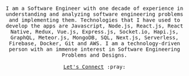 <p align="center">
  <br><br>
  <samp>
    I am a Software Engineer with one decade of experience in understanding and analyzing software engineering problems and implementing them. Technologies that I have used to develop the apps are Javascript, Node.js, React.js, React Native, Redux, Vue.js, Express.js, Socket.io, Hapi.js, GraphQL, Meteor.js, MongoDB, SQL, Next.js, Serverless, Firebase, Docker, Git and AWS. I am a technology-driven person with an immense interest in Software Engineering Problems and Designs.
    <br><br>
<!--     <img src="https://lancygoyal.github.io/images/qrcode.png" width="100px">
    <br><br> -->
    <a href="https://www.linkedin.com/in/lancygoyal">Let's Connect</a> :pray:
  </samp>
</p>

<!-- ![Profile views](https://gpvc.arturio.dev/lancygoyal) -->
